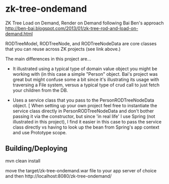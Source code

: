 zk-tree-ondemand
================

ZK Tree Load on Demand, Render on Demand following Bai Ben's approach http://ben-bai.blogspot.com/2013/01/zk-tree-rod-and-load-on-demand.html

RODTreeModel, RODTreeNode, and RODTreeNodeData are core classes that you can reuse across ZK projects (see link above.)

The main differences in this project are...

* It illustrated using a typical type of domain value object you might be working with (in this case a simple "Person" object.
Bai's project was great but might confuse some a bit since it's illustrating its usage with traversing a File system, versus a typical
type of crud call to just fetch your children from the DB.

* Uses a service class that you pass to the PersonRODTreeNodeData object. 
[ When setting up your own project feel free to instantiate the service class directly in PersonRODTreeNodeData and don't bother passing it 
via the constructor, but since 'in real life' I use Spring (not illustrated in
this project), I find it easier in this case to pass the service class directly vs having to look up the bean from Spring's app context 
and use Prototype scope.

## Building/Deploying

mvn clean install

move the target/zk-tree-ondemand.war file to your app server of choice and then http://localhost:8080/zk-tree-ondemand/


